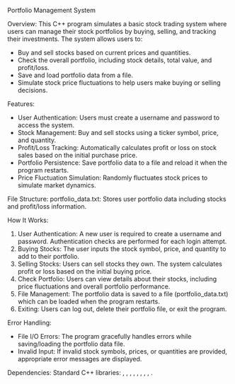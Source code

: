 Portfolio Management System

Overview:
This C++ program simulates a basic stock trading system where users can manage their stock portfolios by buying, selling, and tracking their investments. The system allows users to:
- Buy and sell stocks based on current prices and quantities.
- Check the overall portfolio, including stock details, total value, and profit/loss.
- Save and load portfolio data from a file.
- Simulate stock price fluctuations to help users make buying or selling decisions.

Features:
- User Authentication: Users must create a username and password to access the system.
- Stock Management: Buy and sell stocks using a ticker symbol, price, and quantity.
- Profit/Loss Tracking: Automatically calculates profit or loss on stock sales based on the initial purchase price.
- Portfolio Persistence: Save portfolio data to a file and reload it when the program restarts.
- Price Fluctuation Simulation: Randomly fluctuates stock prices to simulate market dynamics.

File Structure:
portfolio_data.txt: Stores user portfolio data including stocks and profit/loss information.

How It Works:
1. User Authentication: A new user is required to create a username and password. Authentication checks are performed for each login attempt.
2. Buying Stocks: The user inputs the stock symbol, price, and quantity to add to their portfolio.
3. Selling Stocks: Users can sell stocks they own. The system calculates profit or loss based on the initial buying price.
4. Check Portfolio: Users can view details about their stocks, including price fluctuations and overall portfolio performance.
5. File Management: The portfolio data is saved to a file (portfolio_data.txt) which can be loaded when the program restarts.
6. Exiting: Users can log out, delete their portfolio file, or exit the program.

Error Handling:
- File I/O Errors: The program gracefully handles errors while saving/loading the portfolio data file.
- Invalid Input: If invalid stock symbols, prices, or quantities are provided, appropriate error messages are displayed.

Dependencies: 
Standard C++ libraries: <iostream>, <fstream>, <iomanip>, <vector>, <stdexcept>, <string>, <cstdlib>, <ctime>, <limits>.
